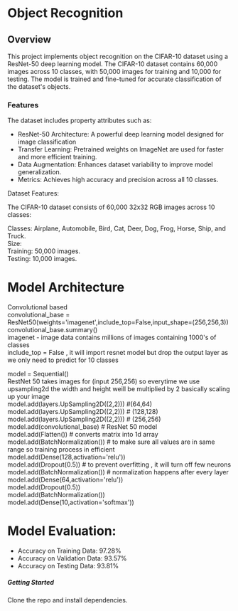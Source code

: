 # **Object Recognition**  

## **Overview**  
This project implements object recognition on the CIFAR-10 dataset using a ResNet-50 deep learning model. The CIFAR-10 dataset contains 60,000 images across 10 classes, with 50,000 images for training and 10,000 for testing. The model is trained and fine-tuned for accurate classification of the dataset's objects.

### **Features**  
The dataset includes property attributes such as:  

- ResNet-50 Architecture: A powerful deep learning model designed for image classification
- Transfer Learning: Pretrained weights on ImageNet are used for faster and more efficient training.
- Data Augmentation: Enhances dataset variability to improve model generalization.
- Metrics: Achieves high accuracy and precision across all 10 classes.

Dataset Features:

The CIFAR-10 dataset consists of 60,000 32x32 RGB images across 10 classes:  

Classes: Airplane, Automobile, Bird, Cat, Deer, Dog, Frog, Horse, Ship, and Truck.  
Size:  
Training: 50,000 images.  
Testing: 10,000 images.  

# Model Architecture

Convolutional based  
convolutional_base = ResNet50(weights='imagenet',include_top=False,input_shape=(256,256,3))  
convolutional_base.summary()  
imagenet - image data contains millions of images containing 1000's of classes  
include_top = False , it will import resnet model but drop the output layer as we only need to predict for 10 classes  

model = Sequential()  
RestNet 50 takes images for (input 256,256) so everytime we use upsampling2d the width and height weill be multiplied by 2 basically scaling up your image  
model.add(layers.UpSampling2D((2,2))) #(64,64)  
model.add(layers.UpSampling2D((2,2))) # (128,128)  
model.add(layers.UpSampling2D((2,2))) # (256,256)  
model.add(convolutional_base) # ResNet 50 model  
model.add(Flatten()) # converts matrix into 1d array  
model.add(BatchNormalization()) # to make sure all values are in same range so training process in efficient  
model.add(Dense(128,activation='relu'))  
model.add(Dropout(0.5)) # to prevent overfitting , it will turn off few neurons  
model.add(BatchNormalization()) # normalization happens after every layer  
model.add(Dense(64,activation='relu'))  
model.add(Dropout(0.5))  
model.add(BatchNormalization())  
model.add(Dense(10,activation='softmax'))  

# Model Evaluation:
- Accuracy on Training Data: 97.28%  
- Accuracy on Validation Data: 93.57%  
- Accuracy on Testing Data: 93.81%

##### **Getting Started** 
Clone the repo and install dependencies.
